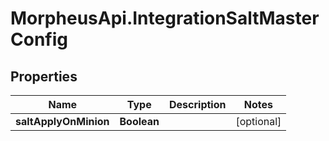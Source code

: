 # MorpheusApi.IntegrationSaltMasterConfig

## Properties

Name | Type | Description | Notes
------------ | ------------- | ------------- | -------------
**saltApplyOnMinion** | **Boolean** |  | [optional] 


